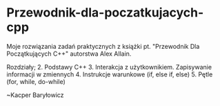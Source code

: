 # Przewodnik-dla-poczatkujacych-cpp
Moje rozwiązania zadań praktycznych z książki pt. "Przewodnik Dla Początkujących C++" autorstwa Alex Allain.

Rozdziały;
2. Podstawy C++
3. Interakcja z użytkownikiem. Zapisywanie informacji w zmiennych
4. Instrukcje warunkowe (if, else if, else)
5. Pętle (for, while, do-while)

~Kacper Baryłowicz
